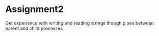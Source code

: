 # Assignment2
 Get experience with writing and reading strings though pipes between parent and child processes
